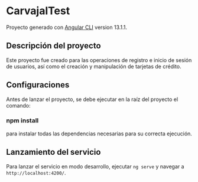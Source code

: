 # CarvajalTest

Proyecto generado con [Angular CLI](https://github.com/angular/angular-cli) version 13.1.1.

## Descripción del proyecto
Este proyecto fue creado para las operaciones de registro e inicio de sesión de usuarios, así como el creación y manipulación de tarjetas de crédito.

## Configuraciones
Antes de lanzar el proyecto, se debe ejecutar en la raíz del proyecto el comando:
### npm install
para instalar todas las dependencias necesarias para su correcta ejecución.

## Lanzamiento del servicio

Para lanzar el servicio en modo desarrollo, ejecutar `ng serve` y navegar a `http://localhost:4200/`.
